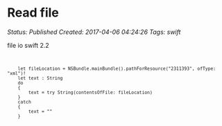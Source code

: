 # Read file

_Status: Published_
_Created: 2017-04-06 04:24:26_
_Tags: swift_

file io swift 2.2
<code>

        let fileLocation = NSBundle.mainBundle().pathForResource("2311393", ofType: "xml")!
        let text : String
        do
        {
            text = try String(contentsOfFile: fileLocation)
        }
        catch
        {
            text = ""
        }
</code>